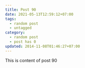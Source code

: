 ```yaml
---
title: Post 90
date: 2021-05-13T12:59:12+07:00
tags:
  - random post
  - untagged
category:
  - random post
  - post has 0
updated: 2014-11-08T01:46:27+07:00
---
```

This is content of post 90